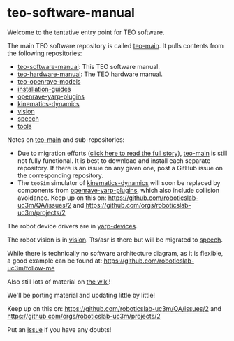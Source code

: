 # teo-software-manual

Welcome to the tentative entry point for TEO software.

The main TEO software repository is called [teo-main](https://github.com/roboticslab-uc3m/teo-main). It pulls contents from the following repositories:

- [teo-software-manual](https://github.com/roboticslab-uc3m/teo-software-manual): This TEO software manual.
- [teo-hardware-manual](https://github.com/roboticslab-uc3m/teo-hardware-manual): The TEO hardware manual.
- [teo-openrave-models](https://github.com/roboticslab-uc3m/teo-openrave-models)
- [installation-guides](https://github.com/roboticslab-uc3m/installation-guides)
- [openrave-yarp-plugins](https://github.com/roboticslab-uc3m/openrave-yarp-plugins)
- [kinematics-dynamics](https://github.com/roboticslab-uc3m/kinematics-dynamics)
- [vision](https://github.com/roboticslab-uc3m/vision)
- [speech](https://github.com/roboticslab-uc3m/speech)
- [tools](https://github.com/roboticslab-uc3m/tools)

Notes on [teo-main](https://github.com/roboticslab-uc3m/teo-main) and sub-repositories:
- Due to migration efforts ([click here to read the full story](https://github.com/roboticslab-uc3m/QA/issues/2)), [teo-main](https://github.com/roboticslab-uc3m/teo-main) is still not fully functional. It is best to download and install each separate repository. If there is an issue on any given one, post a GitHub issue on the corresponding repository.
- The `teoSim` simulator of [kinematics-dynamics](https://github.com/roboticslab-uc3m/kinematics-dynamics) will soon be replaced by components from [openrave-yarp-plugins](https://github.com/roboticslab-uc3m/openrave-yarp-plugins), which also include collision avoidance. Keep up on this on: https://github.com/roboticslab-uc3m/QA/issues/2 and https://github.com/orgs/roboticslab-uc3m/projects/2

The robot device drivers are in [yarp-devices](https://github.com/roboticslab-uc3m/yarp-devices).

The robot vision is in [vision](https://github.com/roboticslab-uc3m/vision). Tts/asr is there but will be migrated to [speech](https://github.com/roboticslab-uc3m/speech).

While there is technically no software architecture diagram, as it is flexible, a good example can be found at: https://github.com/roboticslab-uc3m/follow-me

Also still lots of material on [the wiki](http://robots.uc3m.es)!

We'll be porting material and updating little by little!

Keep up on this on: https://github.com/roboticslab-uc3m/QA/issues/2 and https://github.com/orgs/roboticslab-uc3m/projects/2

Put an [issue](https://github.com/roboticslab-uc3m/teo-software-manual/issues/new) if you have any doubts!
